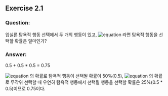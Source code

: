 ## Exercise 2.1

### Question:

입실론 탐욕적 행동 선택에서 두 개의 행동이 있고, ![equation](https://latex.codecogs.com/svg.latex?\epsilon=0.5) 라면 탐욕적 행동을 선택할 확률은 얼마인가?

### Answer:
0.5 + 0.5 * 0.5 = 0.75

![equation](https://latex.codecogs.com/svg.latex?1-\epsilon) 의 확률로 탐욕적 행동이 선택될 확률이 50%(0.5), ![equation](https://latex.codecogs.com/svg.latex?\epsilon) 의 확률로 무작위 선택할 때 우연히 탐욕적 행동에서 선택될 행동을 선택할 확률은 25%(0.5 * 0.5)이므로 0.75이다.
